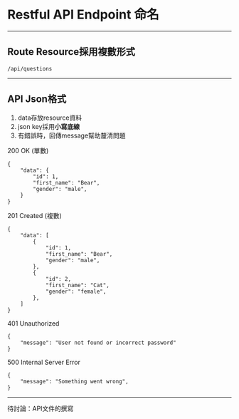 # Restful API Endpoint 命名

--- 

## Route Resource採用**複數**形式 
```
/api/questions
```

---  

## API Json格式

1. data存放resource資料
2. json key採用**小寫底線**
3. 有錯誤時，回傳message幫助釐清問題

200 OK (單數)
```
{
    "data": {
        "id": 1,
        "first_name": "Bear",
        "gender": "male",
    }
}
```

201 Created (複數)
```
{
    "data": [
        {
            "id": 1,
            "first_name": "Bear",
            "gender": "male",
        },
        {
            "id": 2,
            "first_name": "Cat",
            "gender": "female",
        },
    ]
}
```

401 Unauthorized
```
{
    "message": "User not found or incorrect password"
}
```

500 Internal Server Error
```
{
    "message": "Something went wrong",
}
```

--- 

待討論：API文件的撰寫
